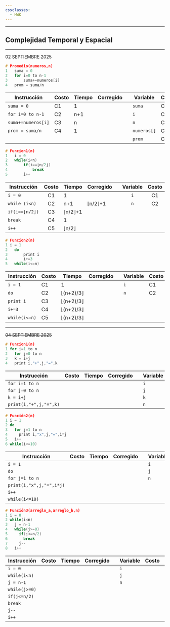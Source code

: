 ```yaml
---
cssclasses:
  - HWK
---
```

--- 
## Complejidad Temporal y Espacial
---
~~02 SEPTIEMBRE 2025~~

``` c
# Promedio(numeros,n)
1	suma = 0
2	for i=0 to n-1
3		suma+=numeros[i]
4	prom = suma/n		
```

| Instrucción        | Costo | Tiempo | Corregido |     | Variable    | Costo | Espacio |
| ------------------ | ----- | ------ | --------- | --- | ----------- | ----- | ------- |
| `suma = 0`         | C1    | 1      |           |     | `suma`      | C1    | 1       |
| `for i=0 to n-1`   | C2    | n+1    |           |     | `i`         | C2    | 1       |
| `suma+=numeros[i]` | C3    | n      |           |     | `n`         | C3    | 1       |
| `prom = suma/n`    | C4    | 1      |           |     | `numeros[]` | C4    | n       |
|                    |       |        |           |     | `prom`      | C5    | 1       |
``` C
# Funcion1(n)
1	i = 0
2	while(i<n)
3		if(i==⌊n/2⌋)
4			break
5		i++
```

| Instrucción    | Costo | Tiempo  | Corregido |     | Variable | Costo | Espacio |
| -------------- | :---: | ------- | --------- | --- | :------: | :---: | :-----: |
| `i = 0`        |  C1   | 1       |           |     |   `i`    |  C1   |    1    |
| `while (i<n)`  |  C2   | n+1     | ⌊n/2⌋+1   |     |   `n`    |  C2   |    1    |
| `if(i==⌊n/2⌋)` |  C3   | ⌊n/2⌋+1 |           |     |          |       |         |
| `break`        |  C4   | 1       |           |     |          |       |         |
| `i++`          |  C5   | ⌊n/2⌋   |           |     |          |       |         |

``` C
# Funcion2(n)
1 i = 1
2	do
3		print i
4		i+=3
5	while(i<=n)
```

| Instrucción   | Costo | Tiempo    | Corregido |     | Variable | Costo | Espacio |
| ------------- | ----- | --------- | --------- | --- | -------- | ----- | ------- |
| `i = 1`       | C1    | 1         |           |     | `i`      | C1    | 1       |
| `do`          | C2    | ⌊(n+2)/3⌋ |           |     | `n`      | C2    | 1       |
| `print i`     | C3    | ⌊(n+2)/3⌋ |           |     |          |       |         |
| `i+=3`        | C4    | ⌊(n+2)/3⌋ |           |     |          |       |         |
| `while(i<=n)` | C5    | ⌊(n+2)/3⌋ |           |     |          |       |         |

---
~~04 SEPTIEMBRE 2025~~

``` C
# Funcion1(n)
1 for i=1 to n
2   for j=0 to n
3   k = i+j
4   print i,"+",j,"=",k
```

| Instrucción            | Costo | Tiempo | Corregido |     | Variable | Costo | Espacio |
| ---------------------- | ----- | ------ | --------- | --- | -------- | ----- | ------- |
| `for i=1 to n`         |       |        |           |     | `i`      |       |         |
| `for j=0 to n`         |       |        |           |     | `j`      |       |         |
| `k = i+j`              |       |        |           |     | `k`      |       |         |
| `print(i,"+",j,"=",k)` |       |        |           |     | `n`      |       |         |

``` C
# Función2(n)
1 i = 1
2 do
3   for j=1 to n
4     print i,"x",j,"=",i*j
5   i++
6 while(i<=10)
```

| Instrucción              | Costo | Tiempo | Corregido |     | Variable | Costo | Espacio |
| ------------------------ | ----- | ------ | --------- | --- | -------- | ----- | ------- |
| `i = 1`                  |       |        |           |     | `i`      |       |         |
| `do`                     |       |        |           |     | `j`      |       |         |
| `for j=1 to n`           |       |        |           |     | `n`      |       |         |
| `print(i,"x",j,"=",i*j)` |       |        |           |     |          |       |         |
| `i++`                    |       |        |           |     |          |       |         |
| `while(i<=10)`           |       |        |           |     |          |       |         |

``` C
# Función3(arreglo_a,arreglo_b,n)
1 i = 0
2 while(i<n)
3   j = n-1
4   while(j>=0)
5     if(j<=n/2)
6       break
7     j--
8   i++
```

| Instrucción   | Costo | Tiempo | Corregido |     | Variable | Costo | Espacio |
| ------------- | ----- | ------ | --------- | --- | -------- | ----- | ------- |
| `i = 0`       |       |        |           |     | `i`      |       |         |
| `while(i<n)`  |       |        |           |     | `j`      |       |         |
| `j = n-1`     |       |        |           |     | `n`      |       |         |
| `while(j>=0)` |       |        |           |     |          |       |         |
| `if(j<=n/2)`  |       |        |           |     |          |       |         |
| `break`       |       |        |           |     |          |       |         |
| `j--`         |       |        |           |     |          |       |         |
| `i++`         |       |        |           |     |          |       |         |

